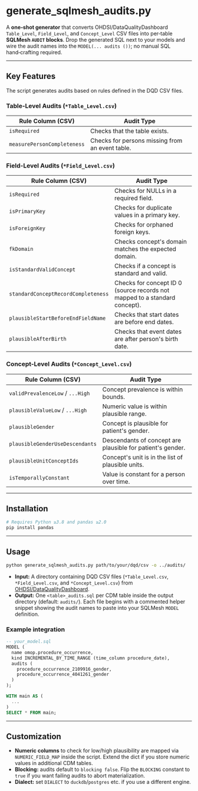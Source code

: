 # generate_sqlmesh_audits.py

A **one‑shot generator** that converts OHDSI/DataQualityDashboard `Table_Level`,
`Field_Level`, and `Concept_Level` CSV files into per‑table **SQLMesh `AUDIT`
blocks**. Drop the generated SQL next to your models and wire the audit names
into the `MODEL(... audits ())`; no manual SQL hand‑crafting required.

---

## Key Features

The script generates audits based on rules defined in the DQD CSV files.

### Table-Level Audits (`*Table_Level.csv`)

| Rule Column (CSV)           | Audit Type                  |
|-----------------------------|-----------------------------|
| `isRequired`                | Checks that the table exists. |
| `measurePersonCompleteness` | Checks for persons missing from an event table. |

### Field-Level Audits (`*Field_Level.csv`)

| Rule Column (CSV)                     | Audit Type                             |
|---------------------------------------|----------------------------------------|
| `isRequired`                          | Checks for NULLs in a required field.  |
| `isPrimaryKey`                        | Checks for duplicate values in a primary key. |
| `isForeignKey`                        | Checks for orphaned foreign keys.      |
| `fkDomain`                            | Checks concept's domain matches the expected domain. |
| `isStandardValidConcept`              | Checks if a concept is standard and valid. |
| `standardConceptRecordCompleteness`   | Checks for concept ID 0 (source records not mapped to a standard concept). |
| `plausibleStartBeforeEndFieldName`    | Checks that start dates are before end dates. |
| `plausibleAfterBirth`                 | Checks that event dates are after person's birth date. |

### Concept-Level Audits (`*Concept_Level.csv`)

| Rule Column (CSV)                 | Audit Type                                      |
|-----------------------------------|-------------------------------------------------|
| `validPrevalenceLow` / `...High`  | Concept prevalence is within bounds.            |
| `plausibleValueLow` / `...High`   | Numeric value is within plausible range.        |
| `plausibleGender`                 | Concept is plausible for patient's gender.      |
| `plausibleGenderUseDescendants`   | Descendants of concept are plausible for patient's gender. |
| `plausibleUnitConceptIds`         | Concept's unit is in the list of plausible units. |
| `isTemporallyConstant`            | Value is constant for a person over time.       |

---

## Installation

```bash
# Requires Python ≥3.8 and pandas ≥2.0
pip install pandas
```

---

## Usage

```bash
python generate_sqlmesh_audits.py path/to/your/dqd/csv -o ../audits/
```

* **Input:** A directory containing DQD CSV files (`*Table_Level.csv`,
  `*Field_Level.csv`, and `*Concept_Level.csv`) from
  [OHDSI/DataQualityDashboard](https://github.com/OHDSI/DataQualityDashboard/tree/main/inst/csv).
* **Output:** One `<table>_audits.sql` per CDM table inside the output directory (default: `audits/`).
  Each file begins with a commented helper snippet showing the audit names to
  paste into your SQLMesh `MODEL` definition.

### Example integration

```sql
-- your_model.sql
MODEL (
  name omop.procedure_occurrence,
  kind INCREMENTAL_BY_TIME_RANGE (time_column procedure_date),
  audits (
    procedure_occurrence_2109916_gender,
    procedure_occurrence_4041261_gender
  )
);

WITH main AS (
  ...
)
SELECT * FROM main;
```

---

## Customization

* **Numeric columns** to check for low/high plausibility are mapped via
  `NUMERIC_FIELD_MAP` inside the script. Extend the dict if you store numeric
  values in additional CDM tables.
* **Blocking:** audits default to `blocking false`. Flip the `BLOCKING`
  constant to `true` if you want failing audits to abort materialization.
* **Dialect:** set `DIALECT` to `duckdb`/`postgres` etc. if you use a different
  engine.
